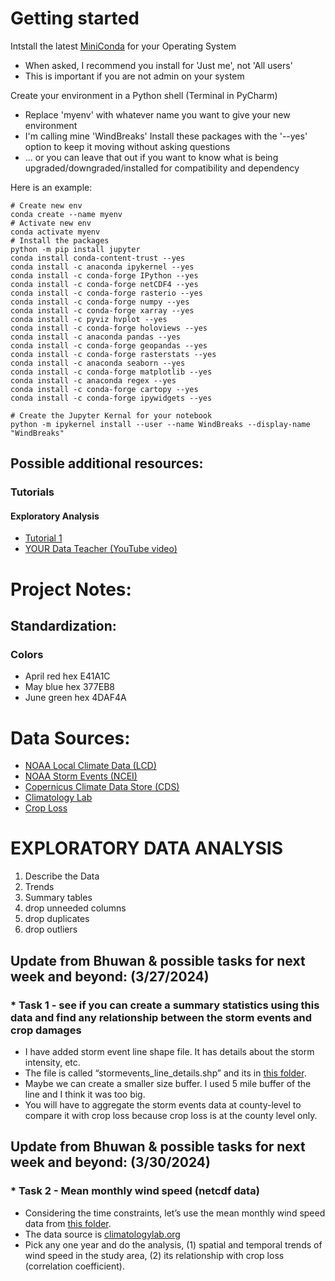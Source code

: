 # Getting started

Intstall the latest [MiniConda](https://docs.anaconda.com/free/miniconda/) for your Operating System

- When asked, I recommend you install for 'Just me', not 'All users'
- This is important if you are not admin on your system

Create your environment in a Python shell (Terminal in PyCharm)

- Replace 'myenv' with whatever name you want to give your new environment
- I'm calling mine 'WindBreaks'
  Install these packages with the '--yes' option to keep it moving without asking questions
- ... or you can leave that out if you want to know what is being upgraded/downgraded/installed for compatibility and
  dependency

Here is an example:

    # Create new env
    conda create --name myenv
    # Activate new env 
    conda activate myenv
    # Install the packages
    python -m pip install jupyter
    conda install conda-content-trust --yes
    conda install -c anaconda ipykernel --yes
    conda install -c conda-forge IPython --yes
    conda install -c conda-forge netCDF4 --yes
    conda install -c conda-forge rasterio --yes
    conda install -c conda-forge numpy --yes
    conda install -c conda-forge xarray --yes
    conda install -c pyviz hvplot --yes
    conda install -c conda-forge holoviews --yes
    conda install -c anaconda pandas --yes
    conda install -c conda-forge geopandas --yes
    conda install -c conda-forge rasterstats --yes
    conda install -c anaconda seaborn --yes
    conda install -c conda-forge matplotlib --yes
    conda install -c anaconda regex --yes
    conda install -c conda-forge cartopy --yes
    conda install -c conda-forge ipywidgets --yes

    # Create the Jupyter Kernal for your notebook
    python -m ipykernel install --user --name WindBreaks --display-name "WindBreaks"

## Possible additional resources:

### Tutorials

#### Exploratory Analysis

- [Tutorial 1](https://www.geeksforgeeks.org/quick-guide-to-exploratory-data-analysis-using-jupyter-notebook/)
- [YOUR Data Teacher (YouTube video)](https://www.youtube.com/watch?v=iZ2MwVWKwr4)

# Project Notes:

## Standardization:

### Colors

- April red hex E41A1C
- May blue hex 377EB8
- June green hex 4DAF4A

# Data Sources:

- [NOAA Local Climate Data (LCD)](https://www.ncei.noaa.gov/maps/lcd/)
- [NOAA Storm Events (NCEI)](https://www.ncei.noaa.gov/pub/data/swdi/stormevents/csvfiles/)
- [Copernicus Climate Data Store (CDS)](https://cds.climate.copernicus.eu/cdsapp#!/home)
- [Climatology Lab](https://www.climatologylab.org/gridmet.html)
- [Crop Loss](https://www.rma.usda.gov/SummaryOfBusiness/CauseOfLoss)

# EXPLORATORY DATA ANALYSIS

1) Describe the Data
2) Trends
3) Summary tables
4) drop unneeded columns
5) drop duplicates
6) drop outliers

## Update from Bhuwan & possible tasks for next week and beyond: (3/27/2024)

###  * Task 1 - see if you can create a summary statistics using this data and find any relationship between the storm events and crop damages

- I have added storm event line shape file. It has details about the storm intensity, etc.
- The file is called “stormevents_line_details.shp” and its
  in [this folder](https://drive.google.com/drive/u/1/folders/1EWWnjXzVrVY3GUTp3hwoWEh5UsmP2E_E).
- Maybe we can create a smaller size buffer. I used 5 mile buffer of the line and I think it was too big.
- You will have to aggregate the storm events data at county-level to compare it with crop loss because crop loss is at
  the county level only.

## Update from Bhuwan & possible tasks for next week and beyond: (3/30/2024)

###  * Task 2 - Mean monthly wind speed (netcdf data)

- Considering the time constraints, let’s use the mean monthly wind speed data
  from [this folder](https://drive.google.com/drive/folders/1zxvOB6XwXkiOWh1QhQyzTEd5VrL87Puw?usp=drive_link).
- The data source is [climatologylab.org](https://www.climatologylab.org/gridmet.html)
- Pick any one year and do the analysis, (1) spatial and temporal trends of wind speed in the study area, (2) its
  relationship with crop loss (correlation coefficient).  
